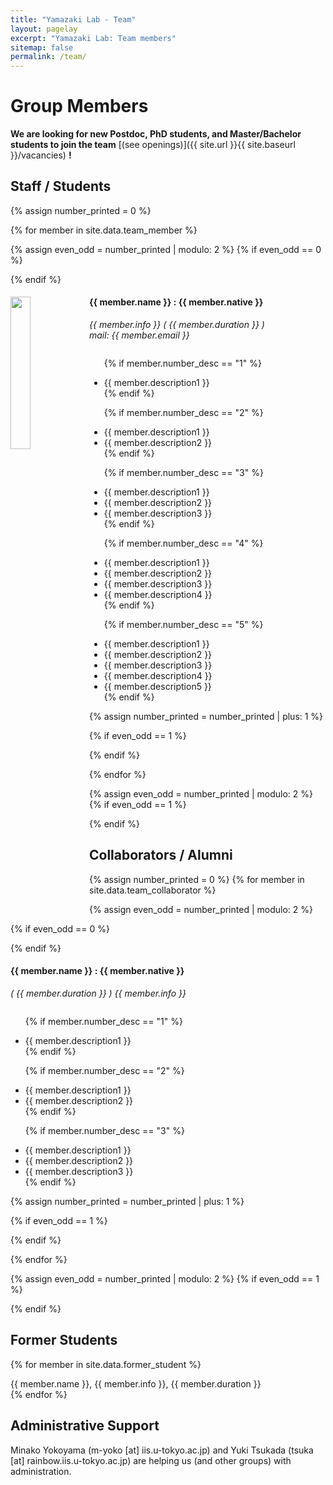 ```yaml
---
title: "Yamazaki Lab - Team"
layout: pagelay
excerpt: "Yamazaki Lab: Team members"
sitemap: false
permalink: /team/
---
```


# Group Members

 **We are  looking for new Postdoc, PhD students, and Master/Bachelor students to join the team** [(see openings)]({{ site.url }}{{ site.baseurl }}/vacancies) **!**

<!--
Jump to [staff](#staff), [master and bachelor students](#master-and-bachelor-students), [alumni](#alumni), [administrative support](#administrative-support), [lab visitors](#lab-visitors).
-->

## Staff / Students
{% assign number_printed = 0 %}

{% for member in site.data.team_member %}

{% assign even_odd = number_printed | modulo: 2 %}
{% if even_odd == 0 %}
<div class="row">
{% endif %}

<div class="col-sm-6 clearfix">
  <img src="{{ site.url }}{{ site.baseurl }}/images/teampic/{{ member.photo }}" class="img-responsive" width="25%" style="float: left" />
  <h4>{{ member.name }} : {{ member.native }} </h4>
  <i>{{ member.info }} ( {{ member.duration }} )<br>mail: {{ member.email }} </i>

<ul style="overflow: hidden">

  {% if member.number_desc == "1" %}
  <li> {{ member.description1 }} </li>
  {% endif %}

  {% if member.number_desc == "2" %}
  <li> {{ member.description1 }} </li>
  <li> {{ member.description2 }} </li>
  {% endif %}

  {% if member.number_desc == "3" %}
  <li> {{ member.description1 }} </li>
  <li> {{ member.description2 }} </li>
  <li> {{ member.description3 }} </li>
  {% endif %}

  {% if member.number_desc == "4" %}
  <li> {{ member.description1 }} </li>
  <li> {{ member.description2 }} </li>
  <li> {{ member.description3 }} </li>
  <li> {{ member.description4 }} </li>
  {% endif %}

  {% if member.number_desc == "5" %}
  <li> {{ member.description1 }} </li>
  <li> {{ member.description2 }} </li>
  <li> {{ member.description3 }} </li>
  <li> {{ member.description4 }} </li>
  <li> {{ member.description5 }} </li>
  {% endif %}

  </ul>
</div>

{% assign number_printed = number_printed | plus: 1 %}

{% if even_odd == 1 %}
</div>
{% endif %}

{% endfor %}

{% assign even_odd = number_printed | modulo: 2 %}
{% if even_odd == 1 %}
</div>
{% endif %}


## Collaborators / Alumni

{% assign number_printed = 0 %}
{% for member in site.data.team_collaborator %}

{% assign even_odd = number_printed | modulo: 2 %}

{% if even_odd == 0 %}
<div class="row">
{% endif %}

<div class="col-sm-6 clearfix">
  <h4>{{ member.name }} : {{ member.native }}</h4>
  <i>( {{ member.duration }} ) {{ member.info }}</i>
  <ul style="overflow: hidden">

  {% if member.number_desc == "1" %}
  <li> {{ member.description1 }} </li>
  {% endif %}

  {% if member.number_desc == "2" %}
  <li> {{ member.description1 }} </li>
  <li> {{ member.description2 }} </li>
  {% endif %}

  {% if member.number_desc == "3" %}
  <li> {{ member.description1 }} </li>
  <li> {{ member.description2 }} </li>
  <li> {{ member.description3 }} </li>
  {% endif %}

  </ul>
</div>

{% assign number_printed = number_printed | plus: 1 %}

{% if even_odd == 1 %}
</div>
{% endif %}

{% endfor %}

{% assign even_odd = number_printed | modulo: 2 %}
{% if even_odd == 1 %}
</div>
{% endif %}

## Former Students
<div class="row">

{% for member in site.data.former_student %}
<div class="col-sm-4 clearfix">
{{ member.name }}, {{ member.info }}, {{ member.duration }}
</div>
{% endfor %}

</div>


## Administrative Support
Minako Yokoyama (m-yoko [at] iis.u-tokyo.ac.jp) and Yuki Tsukada (tsuka [at] rainbow.iis.u-tokyo.ac.jp) are helping us (and other groups) with administration.
